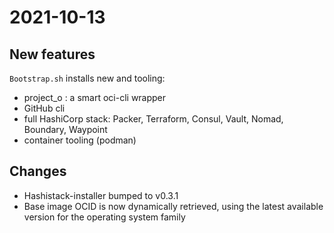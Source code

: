 # 2021-10-13

## New features

`Bootstrap.sh` installs new and tooling:

- project_o : a smart oci-cli wrapper
- GitHub cli
- full HashiCorp stack: Packer, Terraform, Consul, Vault, Nomad, Boundary, Waypoint
- container tooling (podman)

## Changes

- Hashistack-installer bumped to v0.3.1
- Base image OCID is now dynamically retrieved, using the latest available version for the operating system family
